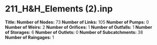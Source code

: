 # 211_H&H_Elements (2).inp
**Title:** 
**Number of Nodes:** 73
**Number of Links:** 105
**Number of Pumps:** 0
**Number of Weirs:** 2
**Number of Orifices:** 1
**Number of Outfalls:** 1
**Number of Storages:** 6
**Number of Outlets:** 0
**Number of Subcatchments:** 38
**Number of Raingages:** 1
